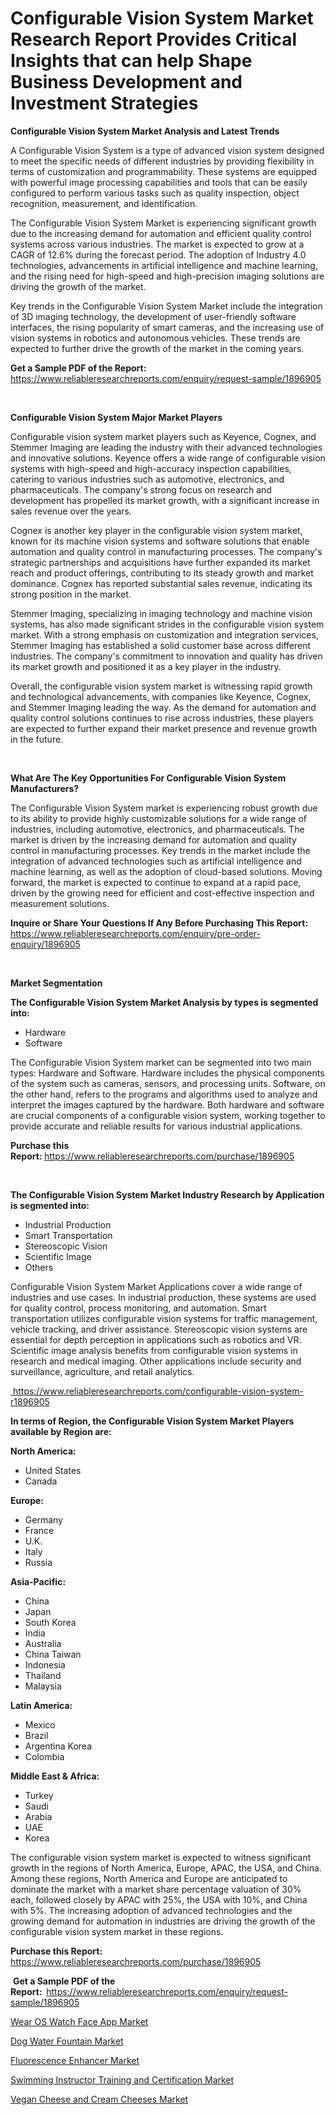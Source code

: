 <p><h1>Configurable Vision System Market Research Report Provides Critical Insights that can help Shape Business Development and Investment Strategies</h1></p><p><strong>Configurable Vision System Market Analysis and Latest Trends</strong></p>
<p><p>A Configurable Vision System is a type of advanced vision system designed to meet the specific needs of different industries by providing flexibility in terms of customization and programmability. These systems are equipped with powerful image processing capabilities and tools that can be easily configured to perform various tasks such as quality inspection, object recognition, measurement, and identification.</p><p>The Configurable Vision System Market is experiencing significant growth due to the increasing demand for automation and efficient quality control systems across various industries. The market is expected to grow at a CAGR of 12.6% during the forecast period. The adoption of Industry 4.0 technologies, advancements in artificial intelligence and machine learning, and the rising need for high-speed and high-precision imaging solutions are driving the growth of the market.</p><p>Key trends in the Configurable Vision System Market include the integration of 3D imaging technology, the development of user-friendly software interfaces, the rising popularity of smart cameras, and the increasing use of vision systems in robotics and autonomous vehicles. These trends are expected to further drive the growth of the market in the coming years.</p></p>
<p><strong>Get a Sample PDF of the Report:&nbsp;</strong> <a href="https://www.reliableresearchreports.com/enquiry/request-sample/1896905">https://www.reliableresearchreports.com/enquiry/request-sample/1896905</a></p>
<p>&nbsp;</p>
<p><strong>Configurable Vision System Major Market Players</strong></p>
<p><p>Configurable vision system market players such as Keyence, Cognex, and Stemmer Imaging are leading the industry with their advanced technologies and innovative solutions. Keyence offers a wide range of configurable vision systems with high-speed and high-accuracy inspection capabilities, catering to various industries such as automotive, electronics, and pharmaceuticals. The company's strong focus on research and development has propelled its market growth, with a significant increase in sales revenue over the years.</p><p>Cognex is another key player in the configurable vision system market, known for its machine vision systems and software solutions that enable automation and quality control in manufacturing processes. The company's strategic partnerships and acquisitions have further expanded its market reach and product offerings, contributing to its steady growth and market dominance. Cognex has reported substantial sales revenue, indicating its strong position in the market.</p><p>Stemmer Imaging, specializing in imaging technology and machine vision systems, has also made significant strides in the configurable vision system market. With a strong emphasis on customization and integration services, Stemmer Imaging has established a solid customer base across different industries. The company's commitment to innovation and quality has driven its market growth and positioned it as a key player in the industry.</p><p>Overall, the configurable vision system market is witnessing rapid growth and technological advancements, with companies like Keyence, Cognex, and Stemmer Imaging leading the way. As the demand for automation and quality control solutions continues to rise across industries, these players are expected to further expand their market presence and revenue growth in the future.</p></p>
<p>&nbsp;</p>
<p><strong>What Are The Key Opportunities For Configurable Vision System Manufacturers?</strong></p>
<p><p>The Configurable Vision System market is experiencing robust growth due to its ability to provide highly customizable solutions for a wide range of industries, including automotive, electronics, and pharmaceuticals. The market is driven by the increasing demand for automation and quality control in manufacturing processes. Key trends in the market include the integration of advanced technologies such as artificial intelligence and machine learning, as well as the adoption of cloud-based solutions. Moving forward, the market is expected to continue to expand at a rapid pace, driven by the growing need for efficient and cost-effective inspection and measurement solutions.</p></p>
<p><strong>Inquire or Share Your Questions If Any Before Purchasing This Report:</strong> <a href="https://www.reliableresearchreports.com/enquiry/pre-order-enquiry/1896905">https://www.reliableresearchreports.com/enquiry/pre-order-enquiry/1896905</a></p>
<p>&nbsp;</p>
<p><strong>Market Segmentation</strong></p>
<p><strong>The Configurable Vision System Market Analysis by types is segmented into:</strong></p>
<p><ul><li>Hardware</li><li>Software</li></ul></p>
<p><p>The Configurable Vision System market can be segmented into two main types: Hardware and Software. Hardware includes the physical components of the system such as cameras, sensors, and processing units. Software, on the other hand, refers to the programs and algorithms used to analyze and interpret the images captured by the hardware. Both hardware and software are crucial components of a configurable vision system, working together to provide accurate and reliable results for various industrial applications.</p></p>
<p><strong>Purchase this Report:&nbsp;</strong><a href="https://www.reliableresearchreports.com/purchase/1896905">https://www.reliableresearchreports.com/purchase/1896905</a></p>
<p>&nbsp;</p>
<p><strong>The Configurable Vision System Market Industry Research by Application is segmented into:</strong></p>
<p><ul><li>Industrial Production</li><li>Smart Transportation</li><li>Stereoscopic Vision</li><li>Scientific Image</li><li>Others</li></ul></p>
<p><p>Configurable Vision System Market Applications cover a wide range of industries and use cases. In industrial production, these systems are used for quality control, process monitoring, and automation. Smart transportation utilizes configurable vision systems for traffic management, vehicle tracking, and driver assistance. Stereoscopic vision systems are essential for depth perception in applications such as robotics and VR. Scientific image analysis benefits from configurable vision systems in research and medical imaging. Other applications include security and surveillance, agriculture, and retail analytics.</p></p>
<p><a href="https://www.reliableresearchreports.com/configurable-vision-system-r1896905">&nbsp;https://www.reliableresearchreports.com/configurable-vision-system-r1896905</a></p>
<p><strong>In terms of Region, the Configurable Vision System Market Players available by Region are:</strong></p>
<p>
    <p> <strong> North America: </strong>
        <ul>
            <li>United States</li>
            <li>Canada</li>
        </ul>
        </p> 
    <p> <strong> Europe: </strong>
        <ul>
            <li>Germany</li>
            <li>France</li>
            <li>U.K.</li>
            <li>Italy</li>
            <li>Russia</li>
        </ul>
        </p> 
    <p> <strong> Asia-Pacific: </strong>
        <ul>
            <li>China</li>
            <li>Japan</li>
            <li>South Korea</li>
            <li>India</li>
            <li>Australia</li>
            <li>China Taiwan</li>
            <li>Indonesia</li>
            <li>Thailand</li>
            <li>Malaysia</li>
        </ul>
        </p> 
    <p> <strong> Latin America: </strong>
        <ul>
            <li>Mexico</li>
            <li>Brazil</li>
            <li>Argentina Korea</li>
            <li>Colombia</li>
        </ul>
        </p> 
    <p> <strong> Middle East & Africa: </strong>
        <ul>
            <li>Turkey</li>
            <li>Saudi</li>
            <li>Arabia</li>
            <li>UAE</li>
            <li>Korea</li>
        </ul>
    </p>
    </p>
<p><p>The configurable vision system market is expected to witness significant growth in the regions of North America, Europe, APAC, the USA, and China. Among these regions, North America and Europe are anticipated to dominate the market with a market share percentage valuation of 30% each, followed closely by APAC with 25%, the USA with 10%, and China with 5%. The increasing adoption of advanced technologies and the growing demand for automation in industries are driving the growth of the configurable vision system market in these regions.</p></p>
<p><strong>Purchase this Report: </strong><a href="https://www.reliableresearchreports.com/purchase/1896905">https://www.reliableresearchreports.com/purchase/1896905</a></p>
<p>&nbsp;<strong>Get a Sample PDF of the Report:&nbsp;&nbsp;</strong><a href="https://www.reliableresearchreports.com/enquiry/request-sample/1896905">https://www.reliableresearchreports.com/enquiry/request-sample/1896905</a></p>
<p><strong></strong></p>
<p><p><a href="https://github.com/bobicer/Market-Research-Report-List-3/blob/main/wear-os-watch-face-app-market.md">Wear OS Watch Face App Market</a></p><p><a href="https://issuu.com/reportprime-2/docs/dog-water-fountain-market-size-2030.pptx">Dog Water Fountain Market</a></p><p><a href="https://www.linkedin.com/pulse/fluorescence-enhancer-market-analysis-examines-its-scope-v5rmc">Fluorescence Enhancer Market</a></p><p><a href="https://github.com/timeliteaut/Market-Research-Report-List-2/blob/main/swimming-instructor-training-and-certification-market.md">Swimming Instructor Training and Certification Market</a></p><p><a href="https://www.linkedin.com/pulse/vegan-cheese-cream-cheeses-market-offer-valuable-insights-size-kyp2f">Vegan Cheese and Cream Cheeses Market</a></p></p>